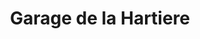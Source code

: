 ---
title: "Garage de la Hartiere"
url: /fleury-les-aubrais/garage-de-la-hartiere/
shop: réparation de voitures
---